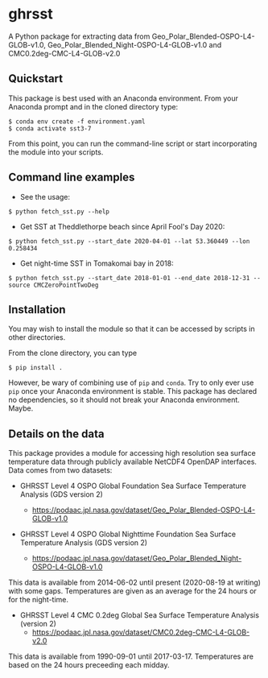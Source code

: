 # ghrsst
A Python package for extracting data from Geo_Polar_Blended-OSPO-L4-GLOB-v1.0,
Geo_Polar_Blended_Night-OSPO-L4-GLOB-v1.0 and CMC0.2deg-CMC-L4-GLOB-v2.0

Quickstart
----------

This package is best used with an Anaconda environment. From your Anaconda
prompt and in the cloned directory type:

```
$ conda env create -f environment.yaml
$ conda activate sst3-7
```

From this point, you can run the command-line script or start incorporating
the module into your scripts.

Command line examples
---------------------

* See the usage:
```
$ python fetch_sst.py --help
```

* Get SST at Theddlethorpe beach since April Fool's Day 2020:
```
$ python fetch_sst.py --start_date 2020-04-01 --lat 53.360449 --lon 0.258434
```

* Get night-time SST in Tomakomai bay in 2018:
```
$ python fetch_sst.py --start_date 2018-01-01 --end_date 2018-12-31 --source CMCZeroPointTwoDeg
```

Installation
------------

You may wish to install the module so that it can be accessed by scripts in
other directories.

From the clone directory, you can type

```
$ pip install .
```

However, be wary of combining use of `pip` and `conda`. Try to only ever use
`pip` once your Anaconda environment is stable. This package has declared no
dependencies, so it should not break your Anaconda environment. Maybe.

Details on the data
-------------------

This package provides a module for accessing high resolution sea surface
temperature data through publicly available NetCDF4 OpenDAP interfaces. Data
comes from two datasets:
    
* GHRSST Level 4 OSPO Global Foundation Sea Surface Temperature Analysis (GDS
version 2)
    * https://podaac.jpl.nasa.gov/dataset/Geo_Polar_Blended-OSPO-L4-GLOB-v1.0
    
* GHRSST Level 4 OSPO Global Nighttime Foundation Sea Surface Temperature
Analysis (GDS version 2)
    * https://podaac.jpl.nasa.gov/dataset/Geo_Polar_Blended_Night-OSPO-L4-GLOB-v1.0
    
This data is available from 2014-06-02 until present (2020-08-19 at writing)
with some gaps. Temperatures are given as an average for the 24 hours or for
the night-time.

* GHRSST Level 4 CMC 0.2deg Global Sea Surface Temperature Analysis (version 2)
    * https://podaac.jpl.nasa.gov/dataset/CMC0.2deg-CMC-L4-GLOB-v2.0
    
This data is available from 1990-09-01 until 2017-03-17. Temperatures are
based on the 24 hours preceeding each midday.